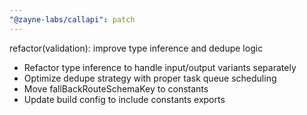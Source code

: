 ```yaml
---
"@zayne-labs/callapi": patch
---
```


refactor(validation): improve type inference and dedupe logic

- Refactor type inference to handle input/output variants separately
- Optimize dedupe strategy with proper task queue scheduling
- Move fallBackRouteSchemaKey to constants
- Update build config to include constants exports
